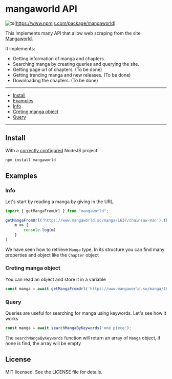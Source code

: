 # mangaworld API

![ts](https://flat.badgen.net/badge/-/TypeScript?icon=typescript&label&labelColor=blue&color=555555)(https://www.npmjs.com/package/mangaworld)

This implements many API that allow web scraping from the site [Mangaworld](https://www.mangaworld.so/).

It implements:

* Getting information of manga and chapters.
* Searching manga by creating queries and querying the site.
* Getting page url of chapters. (To be done)
* Getting trending manga and new releases. (To be done)
* Downloading the chapters. (To be done)
---

* [Install](#install)
* [Examples](#examples)
* [Info](#info)
* [Creting manga object](#creating-manga-object)
* [Query](#query)

---

## Install

With a [correctly configured](https://nodesource.com/blog/an-absolute-beginners-guide-to-using-npm/) NodeJS project:

```sh
npm install mangaworld
```

## Examples

### Info

Let's start by reading a manga by giving in the URL.

```js
import { getMangaFromUrl } from "mangaworld";

getMangaFromUrl('https://www.mangaworld.so/manga/1637/chainsaw-man').then(
    m => {
        console.log(m)
    }
)
```

We have seen how to retrieve `Manga` type. 
In its structure you can find many properties and object like the `Chapter` object

### Creting manga object

You can read an object and store it in a variable

```js
const manga = await getMangaFromUrl('https://www.mangaworld.so/manga/1637/chainsaw-man');
```

### Query


Queries are useful for searching for manga using keywords.
Let's see how it works

```js
const manga = await searchMangaByKeywords('one piece');
```

The `searchMangaByKeywords` function will return an array of `Manga` object,
if none is find, the array will be empty


## License

MIT licensed. See the LICENSE file for details.